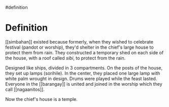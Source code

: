 #definition 
# Definition
[[simbahan]] existed because formerly, when they wished to celebrate festival (pandot or worship), they'd shelter in the chief's large house to protect them from rain. They constructed a temporary shed on each side of the house, with a roof called *sibi*, to protect from the rain.

Designed like ships, divided in 3 compartments. On the posts of the house, they set up lamps (sorihile). In the center, they placed one large lamp with white palm wrought in design. Drums were played while the feast lasted. Everyone in the [[barangay]] is united and joined in the worship which they call [[nagaanitos]]. 

Now the chief's house is a temple.